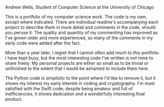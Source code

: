 Andrew Wells, Student of Computer Science at the University of Chicago

This is a portfolio of my computer science work. The code is my own, except where indicated. 
There are individual readme's accompanying each project to describe them in more detail and comments in the code, should you peruse it. The quality and quantity of my commenting has improved as I've grown older and more experienced, so many of the comments in my early code were added after the fact. 

More than a year later, I regret that I cannot often add much to this portfolio. I have kept busy, but the most interesting code I've written is not mine to share freely. My personal projects are either so small as to be trivial or unfinished to the extent that I would be ashamed to include them here. 

The Python code is simplistic to the point where I'd like to remove it, but it shows my interest my early interest in coding and cryptography.
I'm most satisfied with the Swift code; despite being amateur and full of inefficiencies, it shows dedication and a wonderfully interesting final product.
